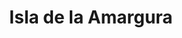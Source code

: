 ---
title: Isla de la Amargura
nombre_comunidad: Isla de la Amargura
municipio: Cáceres
departamento: Antioquia
descripcion: >-
  Comunidad sobre el río Cauca, solo se puede llegar a través de lancha. Es una
  comunidad de unas 196 familias, fueron desplazadas y iniciaron el retorno en
  el 2020. Tienen fuerte presencia de la iglesia evangélica. no hay mucha
  relación entre comunidad indígena y campesina, pero al interior de ellas se
  encuentran muy cohesionados. Sufren de muchas inundaciones y actualmente
  tienen un problema de plaga en casi todos sus cultivos. Hay presencia de
  grupor armados no estatales, se debe informar el ingreso. 
num_personas: 0
num_familias: 196
min_distancia_casco_urbano: 50
km_distancia_casco_urbano: 50
vias_acceso: >-
  Se debe llegar en carro al corregimiento Guarumo (30 minutos del casco urbano
  de Cáceres  por la  troncal de la costa atlantica en buen estado).

  Luego  lancha por 20 minutos sobre el rio Cauca y corre el riesgo de
  crecientes (Las lanchas son pequeñas)
infraestructura_comunitaria: >-
  Caseta comunal,Instituciones educativas (IE),Iglesias,Espacios
  deportivos,Tiendas
notas_infraestructura_comunitaria:
  - Dos Iglesias evangélicas.
liderazgo_comunidad:
  - |-
    JAC activa
    Conformada por comités de salud
  - |2-
     deporte y trabajo. Estos dos ultimos son los más activos.
    Hay varias asociaciones y grupos con liderazgos representativos
    Se caracteriza por solidaridad y apoyo 
inclusion_diversidad_genero: >-
  Hay liderazgos representativos por parte de algunas mujeres de la vereda

  Hay una comunidad indígena (La relación entre las familias campesinas e
  indígenas no es muy fuerte)

  Jóvenes: Tiene proceso de Dibujo, Danza, Futbol para jóvenes

  40 NNAJ hacen parte del grupo ecológico liderado por la cacica indígena y el
  presidente de la JAC
comentarios_conectividad: >-
  En la vereda hay señal de Claro.

  En la Institución educativa están en proceso de la instalación de las antenas
  en el marco del convenio Claro -Mintic
punto_SOLE: Institución educativa,Caseta comunal
comentarios_punto_SOLE:
  - Institución educativa con Claro y MINTIC.
ppales_actividades_economicas_vocacion_productiva:
  - Agricultura
  - Piscicultura
  - Avicultura
comentarios_ppales_actividades_economicas_vocacion_productiva:
  - Agricultura (Yuca
  - ' Plátano'
  - ' Maíz'
  - ' Arroz'
  - |2-
     frutales)
    Avicultura (Pollos de engorde y gallinas ponedoras)
comunidad_sostenible_uso_suelo: null
org_con_proyeccion:
  - Agropaisa
  - Asopeisla
  - Aproaca
servicios_publicos_comunidades_focalizadas: []
comunidades_focalizadas_educacion_infraestructura_educativa:
  - Institución educativa
  - Institución educativa Guarumo
comunidades_focalizadas_practicas_organizativas:
  - Iglesia Evangélica
  - Torneos deportivos
  - Asambleas comunales
conectividad_minima: Bueno
iniciativas_priorizadas:
  - Plátano
  - Cacao
org_focalizada: []
riesgo: Alto
otros_programas_USAID:
  - 'No'
alianzas_colaboradores_1: []
alianzas_colaboradores_2: []
actividades_ocio:
  - Fútbol
  - Dibujo
  - Baile (sin monitores)
medios_comunicacion_narrativas_locales: []
num_visitas_realizadas: 5
num_diagnosticos_rurales_participativos_realizados: 1
infraestructura_salud_atencion_psicosocial:
  - >-
    Acompañamiento de la pastoral social y la UARIV en acciones puntales para el
    retorno
notas_infraestructura_salud_atencion_psicosocial: >-
  Acompañamiento de la pastoral social y la UARIV en acciones puntales por el
  retorno.
num_visitas_predio: 16
url: /comunidad-focalizada/isla-de-la-amargura
layout: single
download_file: /reportes/isla-de-la-amargura.pdf

---